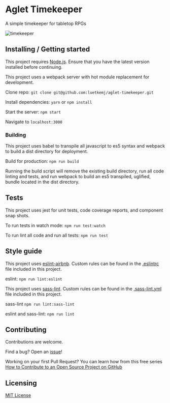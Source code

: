 # Aglet Timekeeper

A simple timekeeper for tabletop RPGs

![timekeeper](https://user-images.githubusercontent.com/925980/28877228-5e4e8714-7761-11e7-85ec-7bf781f963e3.png)

## Installing / Getting started

This project requires [Node.js](https://nodejs.org/en/). Ensure that you have the latest version installed before continuing.

This project uses a webpack server with hot module replacement for development.

Clone repo: `git clone git@github.com:luetkemj/aglet-timekeeper.git`

Install dependencies: `yarn` or `npm install`

Start the server: `npm start`

Navigate to `localhost:3000`

### Building
This project uses babel to transpile all javascript to es5 syntax and webpack to build a dist directory for deployment.

Build for production: `npm run build`

Running the build script will remove the existing build directory, run all code linting and tests, and run webpack to build an es5 transpiled, uglified, bundle located in the dist directory.

<!-- ## Versioning

We can maybe use [SemVer](http://semver.org/) for versioning. For the versions available, see the [link to tags on this repository](/tags). -->


<!-- ## Configuration

Here you should write what are all of the configurations a user can enter when
using the project. -->

## Tests

This project uses jest for unit tests, code coverage reports, and component snap shots.

To run tests in watch mode: `npm run test:watch`

To run lint all code and run all tests: `npm run test`

## Style guide

This project uses [eslint-airbnb](https://www.npmjs.com/package/eslint-config-airbnb). Custom rules can be found in the [.eslintrc](https://github.com/luetkemj/aglet-timekeeper/blob/master/.eslintrc) file included in this project.

eslint: `npm run lint:eslint`

This project uses [sass-lint](https://github.com/sasstools/sass-lint). Custom rules can be found in the [.sass-lint.yml](https://github.com/luetkemj/aglet-timekeeper/blob/master/.sass-lint.yml) file included in this project.

sass-lint `npm run lint:sass-lint`

eslint and sass-lint: `npm run lint`

<!-- ## Database

Explaining what database (and version) has been used. Provide download links.
Documents your database design and schemas, relations etc... -->

## Contributing

Contributions are welcome.

Find a bug? Open an [issue](https://github.com/luetkemj/aglet-timekeeper/issues)!

Working on your first Pull Request? You can learn how from this free series [How to Contribute to an Open Source Project on GitHub](https://egghead.io/courses/how-to-contribute-to-an-open-source-project-on-github)

## Licensing

[MIT License](https://github.com/luetkemj/aglet-timekeeper/blob/master/LICENSE)
